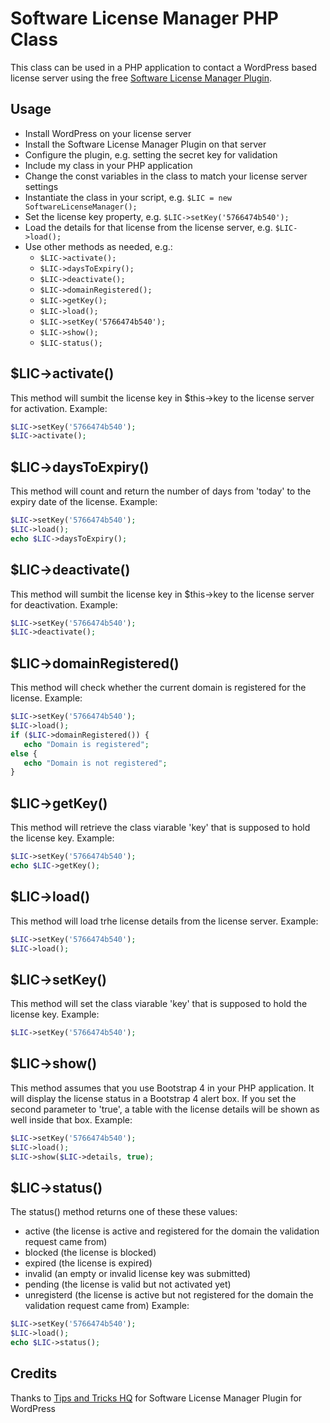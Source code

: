 # Software License Manager PHP Class #
This class can be used in a PHP application to contact a WordPress based license server using the free [Software License Manager Plugin](https://wordpress.org/plugins/software-license-manager/).
## Usage ##
- Install WordPress on your license server
- Install the Software License Manager Plugin on that server
- Configure the plugin, e.g. setting the secret key for validation
- Include my class in your PHP application
- Change the const variables in the class to match your license server settings
- Instantiate the class in your script, e.g. `$LIC = new SoftwareLicenseManager();`
- Set the license key property, e.g. `$LIC->setKey('5766474b540');`
- Load the details for that license from the license server, e.g. `$LIC->load();`
- Use other methods as needed, e.g.:
  - `$LIC->activate();`
  - `$LIC->daysToExpiry();`
  - `$LIC->deactivate();`
  - `$LIC->domainRegistered();`
  - `$LIC->getKey();`
  - `$LIC->load();`
  - `$LIC->setKey('5766474b540');`
  - `$LIC->show();`
  - `$LIC-status();`
## $LIC->activate() ##
This method will sumbit the license key in $this->key to the license server for activation. Example:
```php
$LIC->setKey('5766474b540');
$LIC->activate();
```
## $LIC->daysToExpiry() ##
This method will count and return the number of days from 'today' to the expiry date of the license. Example:
```php
$LIC->setKey('5766474b540');
$LIC->load();
echo $LIC->daysToExpiry();
```
## $LIC->deactivate() ##
This method will sumbit the license key in $this->key to the license server for deactivation. Example:
```php
$LIC->setKey('5766474b540');
$LIC->deactivate();
```
## $LIC->domainRegistered() ##
This method will check whether the current domain is registered for the license. Example:
```php
$LIC->setKey('5766474b540');
$LIC->load();
if ($LIC->domainRegistered()) {
   echo "Domain is registered";
else {   
   echo "Domain is not registered";
}
```
## $LIC->getKey() ##
This method will retrieve the class viarable 'key' that is supposed to hold the license key. Example:
```php
$LIC->setKey('5766474b540');
echo $LIC->getKey();
```
## $LIC->load() ##
This method will load trhe license details from the license server. Example:
```php
$LIC->setKey('5766474b540');
$LIC->load();
```
## $LIC->setKey() ##
This method will set the class viarable 'key' that is supposed to hold the license key. Example:
```php
$LIC->setKey('5766474b540');
```
## $LIC->show() ##
This method assumes that you use Bootstrap 4 in your PHP application. It will display the license status in a Bootstrap 4 alert box.
If you set the second parameter to 'true', a table with the license details will be shown as well inside that box.
Example:
```php
$LIC->setKey('5766474b540');
$LIC->load();
$LIC->show($LIC->details, true);
```
## $LIC->status() ##
The status() method returns one of these these values:
- active (the license is active and registered for the domain the validation request came from)
- blocked (the license is blocked)
- expired (the license is expired)
- invalid (an empty or invalid license key was submitted)
- pending (the license is valid but not activated yet)
- unregisterd (the license is active but not registered for the domain the validation request came from)
Example:
```php
$LIC->setKey('5766474b540');
$LIC->load();
echo $LIC->status();
```
## Credits ##
Thanks to [Tips and Tricks HQ](https://www.tipsandtricks-hq.com/software-license-manager-plugin-for-wordpress) for Software License Manager Plugin for WordPress

